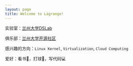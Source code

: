 ```yaml
---
layout: page
title: Welcome to Lagrange!
---
```


实验室：[兰州大学DSLab](http://dslab.lzu.edu.cn)

俱乐部：[兰州大学开源社区](http://oss.lzu.edu.cn)

感兴趣的方向：`Linux Kernel`, `Virtualization`, `Cloud Computing`

爱好：看书📖，打球🏸️，写代码💻
